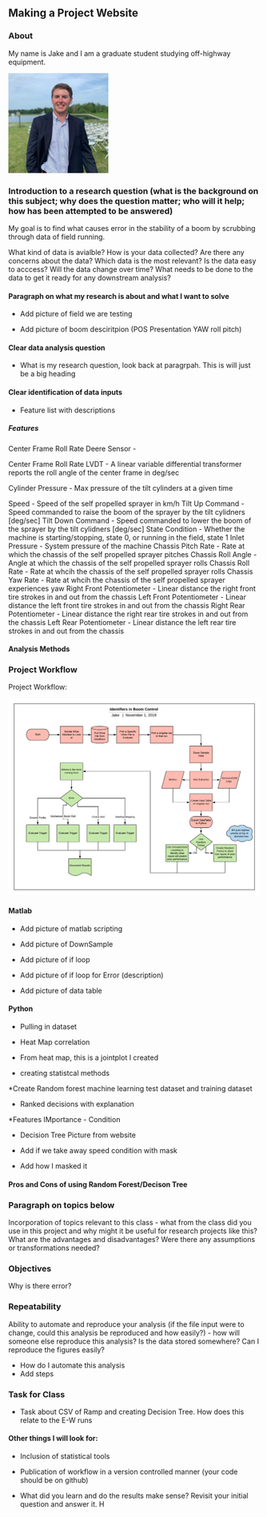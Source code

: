 ## Making a Project Website

### About

My name is Jake and I am a graduate student studying off-highway equipment.

<img src="HeadShot.jpg" width="200" height="200">

### Introduction to a research question (what is the background on this subject; why does the question matter; who will it help; how has been attempted to be answered)

My goal is to find what causes error in the stability of a boom by scrubbing through data of field running.

What kind of data is avialble?  How is your data collected?  Are there any concerns about the data?  Which data is the most relevant?  Is the data easy to acccess? Will the data change over time?  What needs to be done to the data to get it ready for any downstream analysis?

#### Paragraph on what my research is about and what I want to solve

* Add picture of field we are testing

* Add picture of boom desciritpion (POS Presentation YAW roll pitch)

#### Clear data analysis question 

* What is my research question, look back at paragrpah. This is will just be a big heading


#### Clear identification of data inputs

* Feature list with descriptions

##### Features

Center Frame Roll Rate Deere Sensor - 

Center Frame Roll Rate LVDT - A linear variable differential transformer reports the roll angle of the center frame in deg/sec

Cylinder Pressure - Max pressure of the tilt cylinders at a given time

Speed - Speed of the self propelled sprayer in km/h
Tilt Up Command - Speed commanded to raise the boom of the sprayer by the tilt cylidners [deg/sec]
Tilt Down Command - Speed commanded to lower the boom of the sprayer by the tilt cylidners [deg/sec]
State Condition - Whether the machine is starting/stopping, state 0, or running in the field, state 1
Inlet Pressure - System pressure of the machine
Chassis Pitch Rate - Rate at which the chassis of the self propelled sprayer pitches
Chassis Roll Angle - Angle at which the chassis of the self propelled sprayer rolls
Chassis Roll Rate - Rate at whcih the chassis of the self propelled sprayer rolls
Chassis Yaw Rate - Rate at whcih the chassis of the self propelled sprayer experiences yaw
Right Front Potentiometer - Linear distance the right front tire strokes in and out from the chassis
Left Front Potentiometer - Linear distance the left front tire strokes in and out from the chassis
Right Rear Potentiometer - Linear distance the right rear tire strokes in and out from the chassis
Left Rear Potentiometer - Linear distance the left rear tire strokes in and out from the chassis


#### Analysis Methods

### Project Workflow

Project Workflow:

![Project Workflow](ProjectWorkflow.png)

#### Matlab

* Add picture of matlab scripting

* Add picture of DownSample

* Add picture of if loop

* Add picture of if loop for Error (description)

* Add picture of data table

#### Python

* Pulling in dataset

* Heat Map correlation

* From heat map, this is a jointplot I created

* creating statistcal methods

*Create Random forest machine learning test dataset and training dataset

* Ranked decisions with explanation

*Features IMportance - Condition

* Decision Tree Picture from website

* Add if we take away speed condition with mask

* Add how I masked it

#### Pros and Cons of using Random Forest/Decison Tree

### Paragraph on topics below

Incorporation of topics relevant to this class  - what from the class did you use in this project and why might it be useful for research projects like this?  What are the advantages and disadvantages?  Were there any assumptions or transformations needed?

### Objectives
Why is there error?

### Repeatability

Ability to automate and reproduce your analysis (if the file input were to change, could this analysis be reproduced and how easily?)  - how will someone else reproduce this analysis?  Is the data stored somewhere?  Can I reproduce the figures easily?

* How do I automate this analysis
* Add steps

### Task for Class

* Task about CSV of Ramp and creating Decision Tree. How does this relate to the E-W runs

#### Other things I will look for:

* Inclusion of statistical tools

* Publication of workflow in a version controlled manner (your code should be on github)

* What did you learn and do the results make sense?  Revisit your initial question and answer it.  H



